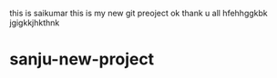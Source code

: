 
this is saikumar
this is my new git preoject
ok thank u all
hfehhggkbk
jgigkkjhkthnk
# sanju-new-project
